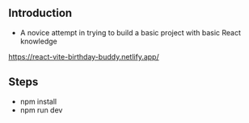 ## Introduction

- A novice attempt in trying to build a basic project with basic React knowledge

https://react-vite-birthday-buddy.netlify.app/

## Steps

- npm install
- npm run dev

